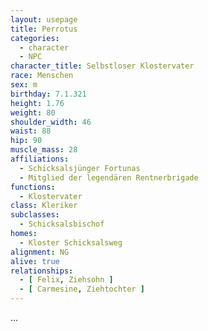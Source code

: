 ```yaml
---
layout: usepage
title: Perrotus
categories:
  - character
  - NPC
character_title: Selbstloser Klostervater
race: Menschen
sex: m
birthday: 7.1.321
height: 1.76
weight: 80
shoulder_width: 46
waist: 88
hip: 90
muscle_mass: 28
affiliations:
  - Schicksalsjünger Fortunas
  - Mitglied der legendären Rentnerbrigade
functions:
  - Klostervater
class: Kleriker
subclasses:
  - Schicksalsbischof
homes:
  - Kloster Schicksalsweg
alignment: NG
alive: true
relationships:
  - [ Felix, Ziehsohn ]
  - [ Carmesine, Ziehtochter ]
---
```


...